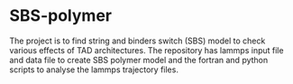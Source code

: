 # SBS-polymer

The project is to find string and binders switch (SBS) model to check various effects of TAD architectures. The repository has lammps input file and data file to create SBS polymer model and the fortran and python scripts to analyse the lammps trajectory files.
